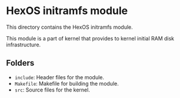 # HexOS initramfs module

This directory contains the HexOS initramfs module.

This module is a part of kernel that provides to kernel initial RAM disk infrastructure.

## Folders

* `include`: Header files for the module.
* `Makefile`: Makefile for building the module.
* `src`: Source files for the kernel.
